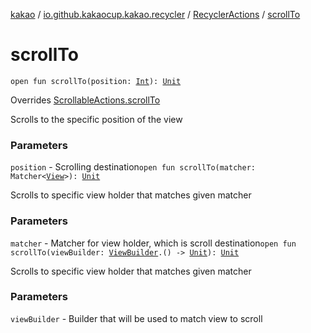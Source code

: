 [kakao](../../index.md) / [io.github.kakaocup.kakao.recycler](../index.md) / [RecyclerActions](index.md) / [scrollTo](./scroll-to.md)

# scrollTo

`open fun scrollTo(position: `[`Int`](https://kotlinlang.org/api/latest/jvm/stdlib/kotlin/-int/index.html)`): `[`Unit`](https://kotlinlang.org/api/latest/jvm/stdlib/kotlin/-unit/index.html)

Overrides [ScrollableActions.scrollTo](../../io.github.kakaocup.kakao.common.actions/-scrollable-actions/scroll-to.md)

Scrolls to the specific position of the view

### Parameters

`position` - Scrolling destination`open fun scrollTo(matcher: Matcher<`[`View`](https://developer.android.com/reference/android/view/View.html)`>): `[`Unit`](https://kotlinlang.org/api/latest/jvm/stdlib/kotlin/-unit/index.html)

Scrolls to specific view holder that matches given matcher

### Parameters

`matcher` - Matcher for view holder, which is scroll destination`open fun scrollTo(viewBuilder: `[`ViewBuilder`](../../io.github.kakaocup.kakao.common.builders/-view-builder/index.md)`.() -> `[`Unit`](https://kotlinlang.org/api/latest/jvm/stdlib/kotlin/-unit/index.html)`): `[`Unit`](https://kotlinlang.org/api/latest/jvm/stdlib/kotlin/-unit/index.html)

Scrolls to specific view holder that matches given matcher

### Parameters

`viewBuilder` - Builder that will be used to match view to scroll